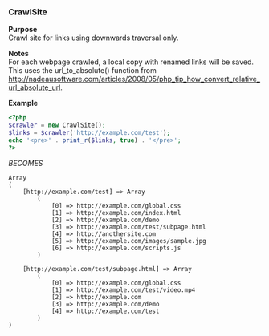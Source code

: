 ### CrawlSite

**Purpose**<br />
Crawl site for links using downwards traversal only.

**Notes**<br />
For each webpage crawled, a local copy with renamed links will be saved.<br />
This uses the url_to_absolute() function from http://nadeausoftware.com/articles/2008/05/php_tip_how_convert_relative_url_absolute_url.

**Example**
```php
<?php
$crawler = new CrawlSite();
$links = $crawler('http://example.com/test');
echo '<pre>' . print_r($links, true) . '</pre>';
?>
```
_BECOMES_
```
Array
(
    [http://example.com/test] => Array
        (
            [0] => http://example.com/global.css
            [1] => http://example.com/index.html
            [2] => http://example.com/demo
            [3] => http://example.com/test/subpage.html
            [4] => http://anothersite.com
            [5] => http://example.com/images/sample.jpg
            [6] => http://example.com/scripts.js
        )

    [http://example.com/test/subpage.html] => Array
        (
            [0] => http://example.com/global.css
            [1] => http://example.com/test/video.mp4
            [2] => http://example.com
            [3] => http://example.com/demo
            [4] => http://example.com/test
        )
)
```
